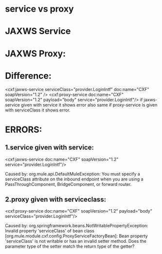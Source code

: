  
 service vs proxy
 ================
 
 
 JAXWS Service
 ==============
 
 <flow name="provider" >
        <http:listener config-ref="Provider_Configuration" path="/service" allowedMethods="GET,POST" metadata:id="2c83107f-94ed-4b29-afb0-464119e1d708" doc:name="HTTP">
            <http:error-response-builder statusCode="200"/>
        </http:listener>
        <cxf:jaxws-service serviceClass="provider.LoginIntf" doc:name="CXF" soapVersion="1.2" />
        <component class="provider.AuthenticationService" doc:name="Java"/>
        <set-payload value="#[payload]" mimeType="application/xml" doc:name="Set Payload"/>
    </flow>
    
    
    
  JAXWS Proxy:
 ==============
 
  <flow name="provider" >
        <http:listener config-ref="Provider_Configuration" path="/service" allowedMethods="GET,POST" metadata:id="2c83107f-94ed-4b29-afb0-464119e1d708" doc:name="HTTP">
            <http:error-response-builder statusCode="200"/>
        </http:listener>
        <cxf:proxy-service  doc:name="CXF" soapVersion="1.2" payload="body" service="provider.LoginIntf"/>
        <component class="provider.AuthenticationService" doc:name="Java"/>
        <set-payload value="#[payload]" mimeType="application/xml" doc:name="Set Payload"/>
    </flow>
    
Difference:
=============

<cxf:jaxws-service serviceClass="provider.LoginIntf" doc:name="CXF" soapVersion="1.2" />
<cxf:proxy-service  doc:name="CXF" soapVersion="1.2" payload="body" service="provider.LoginIntf"/>
if jaxws-service given with service it shows error also same if proxy-service is given with serviceClass it shows error.

ERRORS:
=======
1.service given with service:
--------------------------------
<cxf:jaxws-service  doc:name="CXF" soapVersion="1.2" service="provider.LoginIntf"/>

Caused by: org.mule.api.DefaultMuleException: You must specify a serviceClass attribute on the inbound endpoint
when you are using a PassThroughComponent, BridgeComponent, or forward router.

2.proxy given with serviceclass:
--------------------------------
<cxf:proxy-service  doc:name="CXF" soapVersion="1.2" payload="body" serviceClass="provider.LoginIntf"/>

Caused by: org.springframework.beans.NotWritablePropertyException: Invalid property 'serviceClass'
of bean class [org.mule.module.cxf.config.ProxyServiceFactoryBean]: Bean property 'serviceClass'
is not writable or has an invalid setter method. Does the parameter type of the setter match the return type of the getter?

